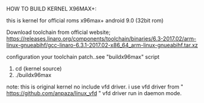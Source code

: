 HOW TO BUILD KERNEL X96MAX+:

this is kernel for official roms x96max+ android 9.0 (32bit rom)

Download toolchain from official website;
https://releases.linaro.org/components/toolchain/binaries/6.3-2017.02/arm-linux-gnueabihf/gcc-linaro-6.3.1-2017.02-x86_64_arm-linux-gnueabihf.tar.xz

configuration your toolchain patch..see "buildx96max" script

1.  cd {kernel source)
2.  ./buildx96max

note:
this is original kernel no include vfd driver. 
i use vfd driver from " https://github.com/anpaza/linux_vfd "
vfd driver run in daemon mode.
